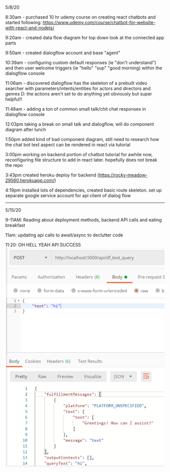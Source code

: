 5/8/20

8:30am - purchased 10 hr udemy course on creating react chatbots and started following: https://www.udemy.com/course/chatbot-for-website-with-react-and-nodejs/

9:20am - created data flow diagram for top down look at the connected app parts

9:50am - created dialogflow account and base "agent"

10:39am - configuring custom default responses (ie "don't understand") and then user welcome triggers (ie "hello" "sup" "good morning) within the dialogflow console

11:06am - discovered dialogflow has the skeleton of a prebuilt video searcher with parameters/intents/entities for actors and directors and genres D: the actions aren't set to do anything yet obviously but super helpful!!

11:48am - adding a ton of common small talk/chit chat responses in dialogflow console

12:03pm taking a break on small talk and dialogflow, will do component diagram after lunch

1:50pm added kind of bad component diagram, still need to research how the chat bot text aspect can be rendered in react via tutorial

3:00pm working on backend portion of chatbot tutorial for awhile now, reconfiguring file structure to add in react later. hopefully does not break the repo

3:43pm created heroku deploy for backend (https://rocky-meadow-29560.herokuapp.com/)

4:19pm installed lots of dependencies, created basic route skeleton. set up separate google service account for api client of dialog flow


------
 
 5/15/20

 9-11AM: Reading about deployment methods, backend API calls and eating breakfast

 11am: updating api calls to await/async to declutter code

 11:20: OH HELL YEAH API SUCCESS
![API success](public/img/liftoff.png)
